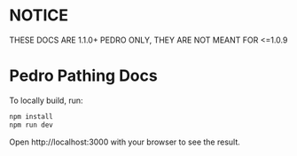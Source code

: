 # NOTICE
THESE DOCS ARE 1.1.0+ PEDRO ONLY, THEY ARE NOT MEANT FOR <=1.0.9

# Pedro Pathing Docs

To locally build, run:

```bash
npm install
npm run dev
```

Open http://localhost:3000 with your browser to see the result. 
